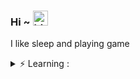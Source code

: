 ### Hi ~ <img src="https://user-images.githubusercontent.com/1303154/88677602-1635ba80-d120-11ea-84d8-d263ba5fc3c0.gif" width="24px" alt="hi">

I like sleep and playing game

<details>
<summary>⚡️ Learning :</summary>
<br /> <br />
- Html <br />
- Css  <br />
- Laravel  <br />
- Php <br />
</details>

